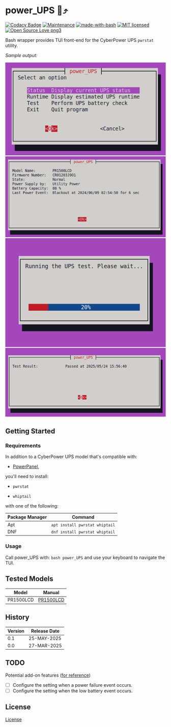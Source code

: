 # power_UPS :battery::arrow_heading_up:

[![Codacy Badge](https://app.codacy.com/project/badge/Grade/158a13b795a84f4f95075fc3f51f1959)](https://app.codacy.com/gh/marshki/power_UPS/dashboard?utm_source=gh&utm_medium=referral&utm_content=&utm_campaign=Badge_grade)
[![Maintenance](https://img.shields.io/badge/Maintained%3F-yes-green.svg)](https://GitHub.com/Naereen/StrapDown.js/graphs/commit-activity)
[![made-with-bash](https://img.shields.io/badge/Made%20with-Bash-1f425f.svg)](https://www.gnu.org/software/bash/)
[![MIT licensed](https://img.shields.io/badge/license-MIT-blue.svg)](https://raw.githubusercontent.com/hyperium/hyper/master/LICENSE)
[![Open Source Love png3](https://badges.frapsoft.com/os/v3/open-source.png?v=103)](https://github.com/ellerbrock/open-source-badges/)

Bash wrapper provides TUI front-end for the CyberPower UPS `pwrstat` utility.

*Sample output:*

![alt text](https://github.com/marshki/power_UPS/blob/main/docs/PowerUPS-main.png)
![alt text](https://github.com/marshki/power_UPS/blob/main/docs/PowerUPS-stats.png)
![alt text](https://github.com/marshki/power_UPS/blob/main/docs/PowerUPS-progress.png)
![alt text](https://github.com/marshki/power_UPS/blob/main/docs/PowerUPS-result.png)

## Getting Started

### Requirements

In addition to a CyberPower UPS model that's compatible with:

- [PowerPanel](https://www.cyberpowersystems.com/products/software/power-panel-personal/),

you'll need to install:

- `pwrstat`

- `whiptail`
 
with one of the following:

|Package Manager|Command                       |
|---            |---                           |
|Apt            |`apt install pwrstat whiptail`|
|DNF            |`dnf install pwrstat whiptail`|

### Usage

Call power_UPS with: `bash power_UPS` and use your keyboard to navigate the TUI.

## Tested Models

|Model    |Manual |
|---      |---    |
|PR1500LCD|[PR1500LCD](https://www.cyberpowersystems.com/product/ups/smart-app-sinewave/pr1500lcd/)|

## History

|Version  |Release Date  |
|---      |---           |
| 0.1     | 25-MAY-2025  |
| 0.0     | 27-MAR-2025  |

## TODO

Potential add-on features ([for reference](https://www.cyberpower.com/vn/en/File/GetCyberpowerFileByDocId/SM-18080041-01))

- [ ] Configure the setting when a power failure event occurs.
- [ ] Configure the setting when the low battery event occurs.

## License

[License](https://github.com/marshki/power_UPS/blob/main/LICENSE)
